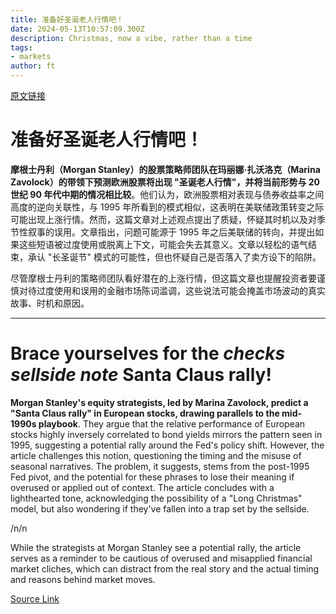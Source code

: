 ```yaml
---
title: 准备好圣诞老人行情吧！
date: 2024-05-13T10:57:09.300Z
description: Christmas, now a vibe, rather than a time
tags: 
- markets
author: ft
---
```


[原文链接](https://ft.com/content/ee8a914d-0f7e-49fb-b5fc-1a118313865d)

# 准备好**圣诞老人行情**吧！ 

**摩根士丹利（Morgan Stanley）的股票策略师团队在玛丽娜·扎沃洛克（Marina Zavolock）的带领下预测欧洲股票将出现 "圣诞老人行情"，并将当前形势与 20 世纪 90 年代中期的情况相比较**。他们认为，欧洲股票相对表现与债券收益率之间高度的逆向关联性，与 1995 年所看到的模式相似，这表明在美联储政策转变之际可能出现上涨行情。然而，这篇文章对上述观点提出了质疑，怀疑其时机以及对季节性叙事的误用。文章指出，问题可能源于 1995 年之后美联储的转向，并提出如果这些短语被过度使用或脱离上下文，可能会失去其意义。文章以轻松的语气结束，承认 "长圣诞节" 模式的可能性，但也怀疑自己是否落入了卖方设下的陷阱。 

尽管摩根士丹利的策略师团队看好潜在的上涨行情，但这篇文章也提醒投资者要谨慎对待过度使用和误用的金融市场陈词滥调，这些说法可能会掩盖市场波动的真实故事、时机和原因。

---

# Brace yourselves for the *checks sellside note* Santa Claus rally! 

**Morgan Stanley's equity strategists, led by Marina Zavolock, predict a "Santa Claus rally" in European stocks, drawing parallels to the mid-1990s playbook**. They argue that the relative performance of European stocks highly inversely correlated to bond yields mirrors the pattern seen in 1995, suggesting a potential rally around the Fed's policy shift. However, the article challenges this notion, questioning the timing and the misuse of seasonal narratives. The problem, it suggests, stems from the post-1995 Fed pivot, and the potential for these phrases to lose their meaning if overused or applied out of context. The article concludes with a lighthearted tone, acknowledging the possibility of a "Long Christmas" model, but also wondering if they've fallen into a trap set by the sellside. 

/n/n

While the strategists at Morgan Stanley see a potential rally, the article serves as a reminder to be cautious of overused and misapplied financial market cliches, which can distract from the real story and the actual timing and reasons behind market moves.

[Source Link](https://ft.com/content/ee8a914d-0f7e-49fb-b5fc-1a118313865d)

